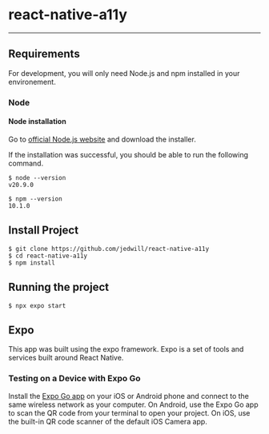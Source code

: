 # react-native-a11y
---
## Requirements

For development, you will only need Node.js and npm installed in your environement.

### Node
#### Node installation

Go to [official Node.js website](https://nodejs.org/) and download the installer.

If the installation was successful, you should be able to run the following command.

    $ node --version
    v20.9.0

    $ npm --version
    10.1.0




## Install Project

    $ git clone https://github.com/jedwill/react-native-a11y
    $ cd react-native-a11y
    $ npm install



## Running the project

    $ npx expo start

## Expo
This app was built using the expo framework. Expo is a set of tools and services built around React Native.

### Testing on a Device with Expo Go
Install the [Expo Go app](https://expo.dev/client) on your iOS or Android phone and connect to the same wireless network as your computer. On Android, use the Expo Go app to scan the QR code from your terminal to open your project. On iOS, use the built-in QR code scanner of the default iOS Camera app.
